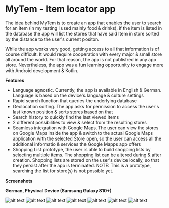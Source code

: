# MyTem - Item locator app

The idea behind MyTem is to create an app that enables the user to search for an item (in my testing I used mainly food & drinks), if the item is listed in the database
the app will list the stores that have said Item in store sorted by the distance to the user's current positon.

While the app works very good, getting access to all that information is of course difficult. It would require cooperation with every major & small store all around the 
world. For that reason, the app is not published in any app store.
Nevertheless, the app was a fun learning opportunity to engage more with Android development & Kotlin.

**Features**
- Language agnostic. Currently, the app is available in English & German. Language is based on the device's language & culture settings
- Rapid search function that queries the underlying database
- Geolocation sorting. The app asks for permission to access the user's last known position & sorts stores based on that
- Search history to quickly find the last viewed items
- 2 different possibilities to view & select from the resulting stores
- Seamless integration with Google Maps. The user can view the stores on Google Maps inside the app & switch to the actual Google Maps application with the selected
  Store open, so the user can access all the additional informatio & services the Google Mapps app offers
- Shopping List prototype, the user is able to build shopping lists by selecting multiple items. The shopping list can be altered during & after creation.
  Shopping lists are stored on the user's device locally, so that they persist after the app is terminated.
  NOTE: This is a prototype, searching the list for store(s) is not possible yet.
  
  
**Screenshots**

**German, Physical Device (Samsung Galaxy S10+)**

![alt text](https://github.com/LifeIsGoodMI/MyTem/blob/master/Screenshots/German_PhysicalDevice/Screenshot_20210721-190521_MyTem.jpg)
![alt text](https://github.com/LifeIsGoodMI/MyTem/blob/master/Screenshots/German_PhysicalDevice/Screenshot_20210721-190526_MyTem.jpg)
![alt text](https://github.com/LifeIsGoodMI/MyTem/blob/master/Screenshots/German_PhysicalDevice/Screenshot_20210721-190532_MyTem.jpg)
![alt text](https://github.com/LifeIsGoodMI/MyTem/blob/master/Screenshots/German_PhysicalDevice/Screenshot_20210721-190617_MyTem.jpg)
![alt text](https://github.com/LifeIsGoodMI/MyTem/blob/master/Screenshots/German_PhysicalDevice/Screenshot_20210721-190628_MyTem.jpg)
![alt text](https://github.com/LifeIsGoodMI/MyTem/blob/master/Screenshots/German_PhysicalDevice/Screenshot_20210721-190740_MyTem.jpg)
![alt text](https://github.com/LifeIsGoodMI/MyTem/blob/master/Screenshots/German_PhysicalDevice/Screenshot_20210721-190755_MyTem.jpg)

